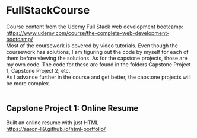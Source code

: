 # FullStackCourse

Course content from the Udemy Full Stack web development bootcamp: https://www.udemy.com/course/the-complete-web-development-bootcamp/ <br/>
Most of the coursework is covered by video tutorials. Even though the coursework has solutions, I am figuring out the code by myself for each of them before viewing the solutions.
As for the capstone projects, those are my own code. The code for these are found in the folders Capstone Project 1, Capstone Project 2, etc. <br/>
As I advance further in the course and get better, the capstone projects will be more complex. <br/>
<br/>

## Capstone Project 1: Online Resume

Built an online resume with just HTML <br/>
https://aaron-li9.github.io/html-portfolio/
